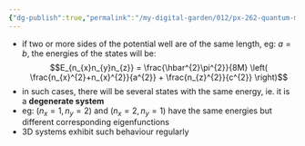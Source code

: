 ```yaml
---
{"dg-publish":true,"permalink":"/my-digital-garden/012/px-262-quantum-mechanics/f-3-d-systems/px-262-f2b-degeneracy/","created":"2024-11-25T10:50:32.000+00:00","updated":"2024-11-26T01:08:15.527+00:00"}
---
```


- if two or more sides of the potential well are of the same length, eg: $a=b$, the energies of the states will be: 
  $$E_{n_{x}n_{y}n_{z}} = \frac{\hbar^{2}\pi^{2}}{8M} \left( \frac{n_{x}^{2}+n_{x}^{2}}{a^{2}} + \frac{n_{z}^{2}}{c^{2}} \right)$$
- in such cases, there will be several states with the same energy, ie. it is a **degenerate system**
- eg: ${} (n_{x}=1, n_{y}=2)$ and ${} (n_{x}=2, n_{y}=1)$ have the same energies but different corresponding eigenfunctions
- 3D systems exhibit such behaviour regularly